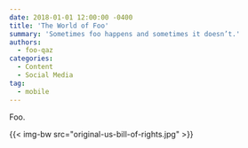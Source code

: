 ```yaml
---
date: 2018-01-01 12:00:00 -0400
title: 'The World of Foo'
summary: 'Sometimes foo happens and sometimes it doesn’t.'
authors:
  - foo-qaz
categories:
  - Content
  - Social Media
tag:
  - mobile
---
```


Foo.

{{< img-bw src="original-us-bill-of-rights.jpg" >}}
